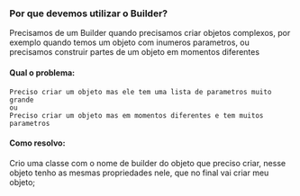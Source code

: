 ### Por que devemos utilizar o Builder?

Precisamos de um Builder quando precisamos criar objetos complexos, por exemplo
quando temos um objeto com inumeros parametros, ou precisamos construir partes de um objeto em
momentos diferentes

#### Qual o problema: <br>
```
Preciso criar um objeto mas ele tem uma lista de parametros muito grande
ou
Preciso criar um objeto mas em momentos diferentes e tem muitos parametros
```

#### Como resolvo: <br>
Crio uma classe com o nome de builder do objeto que preciso criar, nesse objeto tenho
as mesmas propriedades nele, que no final vai criar meu objeto;